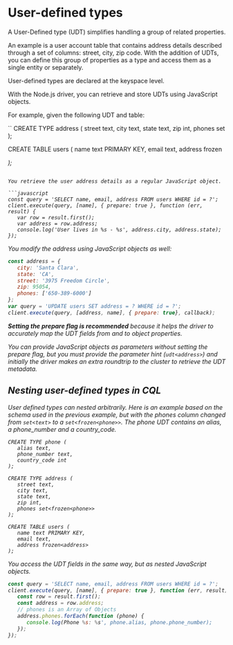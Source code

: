 # User-defined types

A User-Defined type (UDT) simplifies handling a group of related properties.

An example is a user account table that contains address details described through a set of columns: street, city, zip
code. With the addition of UDTs, you can define this group of properties as a type and access them as a single entity
or separately.

User-defined types are declared at the keyspace level.

With the Node.js driver, you can retrieve and store UDTs using JavaScript objects.

For example, given the following UDT and table:

``
CREATE TYPE address (
   street text,
   city text,
   state text,
   zip int,
   phones set<text>
);

CREATE TABLE users (
   name text PRIMARY KEY,
   email text,
   address frozen<address>
);
```

You retrieve the user address details as a regular JavaScript object.

```javascript
const query = 'SELECT name, email, address FROM users WHERE id = ?';
client.execute(query, [name], { prepare: true }, function (err, result) {
   var row = result.first();
   var address = row.address;
   console.log('User lives in %s - %s', address.city, address.state); 
});
```

You modify the address using JavaScript objects as well:

```javascript
const address = {
   city: 'Santa Clara',
   state: 'CA',
   street: '3975 Freedom Circle',
   zip: 95054,
   phones: ['650-389-6000']
};
var query = 'UPDATE users SET address = ? WHERE id = ?';
client.execute(query, [address, name], { prepare: true}, callback);
```

**Setting the prepare flag is recommended** because it helps the driver to accurately map the UDT fields from and to
object properties.

You can provide JavaScript objects as parameters without setting the prepare flag, but you must provide the parameter
hint (`udt<address>`) and initially the driver makes an extra roundtrip to the cluster to retrieve the UDT metadata.

## Nesting user-defined types in CQL 

User defined types can nested arbitrarily. Here is an example based on the schema used in the previous example, but
with the phones column changed from `set<text>` to a `set<frozen<phone>>`. The phone UDT contains an alias, a 
phone_number and a country_code.

```
CREATE TYPE phone ( 
   alias text,
   phone_number text, 
   country_code int
);

CREATE TYPE address (
   street text,
   city text,
   state text,
   zip int,
   phones set<frozen<phone>>
);

CREATE TABLE users (
   name text PRIMARY KEY,
   email text,
   address frozen<address>
);
```

You access the UDT fields in the same way, but as nested JavaScript objects.

```javascript
const query = 'SELECT name, email, address FROM users WHERE id = ?';
client.execute(query, [name], { prepare: true }, function (err, result) {
   const row = result.first();
   const address = row.address;
   // phones is an Array of Objects
   address.phones.forEach(function (phone) {
      console.log(Phone %s: %s', phone.alias, phone.phone_number);
   });
});
```